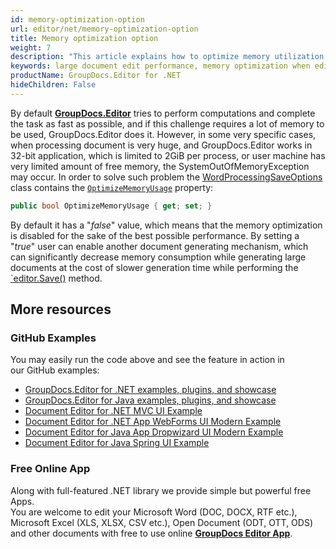 ```yaml
---
id: memory-optimization-option
url: editor/net/memory-optimization-option
title: Memory optimization option
weight: 7
description: "This article explains how to optimize memory utilization when editing large Word documents using GroupDocs.Editor for .NET API."
keywords: large document edit performance, memory optimization when edit document
productName: GroupDocs.Editor for .NET
hideChildren: False
---
```

By default [**GroupDocs.Editor**](https://products.groupdocs.com/editor/net) tries to perform computations and complete the task as fast as possible, and if this challenge requires a lot of memory to be used, GroupDocs.Editor does it. However, in some very specific cases, when processing document is very huge, and GroupDocs.Editor works in 32-bit application, which is limited to 2GiB per process, or user machine has very limited amount of free memory, the SystemOutOfMemoryException may occur. In order to solve such problem the [WordProcessingSaveOptions](https://apireference.groupdocs.com/net/editor/groupdocs.editor.options/wordprocessingsaveoptions) class contains the [`OptimizeMemoryUsage`](https://apireference.groupdocs.com/net/editor/groupdocs.editor.options/wordprocessingsaveoptions/properties/optimizememoryusage) property:

```csharp
public bool OptimizeMemoryUsage { get; set; }
```

By default it has a "*false*" value, which means that the memory optimization is disabled for the sake of the best possible performance. By setting a "*true*" user can enable another document generating mechanism, which can significantly decrease memory consumption while generating large documents at the cost of slower generation time while performing the [`editor.Save()](https://apireference.groupdocs.com/net/editor/groupdocs.editor/editor/methods/save) method.

## More resources
### GitHub Examples

You may easily run the code above and see the feature in action in our GitHub examples:
*   [GroupDocs.Editor for .NET examples, plugins, and showcase](https://github.com/groupdocs-editor/GroupDocs.Editor-for-.NET)   
*   [GroupDocs.Editor for Java examples, plugins, and showcase](https://github.com/groupdocs-editor/GroupDocs.Editor-for-Java)    
*   [Document Editor for .NET MVC UI Example](https://github.com/groupdocs-editor/GroupDocs.Editor-for-.NET-MVC)     
*   [Document Editor for .NET App WebForms UI Modern Example](https://github.com/groupdocs-editor/GroupDocs.Editor-for-.NET-WebForms)    
*   [Document Editor for Java App Dropwizard UI Modern Example](https://github.com/groupdocs-editor/GroupDocs.Editor-for-Java-Dropwizard)    
*   [Document Editor for Java Spring UI Example](https://github.com/groupdocs-editor/GroupDocs.Editor-for-Java-Spring)
    
### Free Online App
Along with full-featured .NET library we provide simple but powerful free Apps.  
You are welcome to edit your Microsoft Word (DOC, DOCX, RTF etc.), Microsoft Excel (XLS, XLSX, CSV etc.), Open Document (ODT, OTT, ODS) and other documents with free to use online **[GroupDocs Editor App](https://products.groupdocs.app/editor)**.
